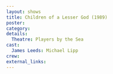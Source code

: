 ```yaml
---
layout: shows
title: Children of a Lesser God (1989)
poster:
category:
details:
  Theatre: Players by the Sea
cast:
  James Leeds: Michael Lipp
crew:
external_links:
---
```


